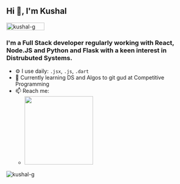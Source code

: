 
## Hi 👋, I'm Kushal  
<div align="left"> <img width="100" height="20" src="https://komarev.com/ghpvc/?username=kushal-g&style=flat-square&color=AA7BC3" alt="kushal-g" /> </div> 

###  I'm a Full Stack developer regularly working with React, Node.JS and Python and Flask with a keen interest in Distrubuted Systems.
- ⚙️ I use daily: `.jsx`, `.js`, `.dart`
- 🌱 Currently learning DS and Algos to git gud at Competitive Programming
- 📫 Reach me: 
	- <a href="https://linkedin.com/in/kushal-garg/" target="_blank"><img width="180px" src="https://raw.githubusercontent.com/kushal-g/kushal-g/master/src/linkedin.svg"></a> 
  

<p align="left"> <img src="https://github-readme-stats.vercel.app/api?username=kushal-g&show_icons=true&hide=stars&count_private=true&theme=great-gatsby" alt="kushal-g" /> </p>  
